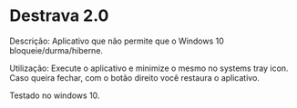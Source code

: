 # <h1>Destrava 2.0</h1>

Descrição: Aplicativo que não permite que o Windows 10 bloqueie/durma/hiberne.

Utilização: Execute o aplicativo e minimize o mesmo no systems tray icon. Caso queira fechar, com o botão direito você restaura o aplicativo.

Testado no windows 10.


